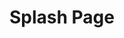 ---
title: "Splash Page"
layout: splash
permalink: /splash-page/
header:
  overlay_color: "#000"
  overlay_filter: "0.5"
  overlay_image: /assets/splash/cta_trees.jpeg
  actions:
    - label: "Download"
      url: "#test-link"
excerpt: "Bacon ipsum dolor sit amet sala chop."
---